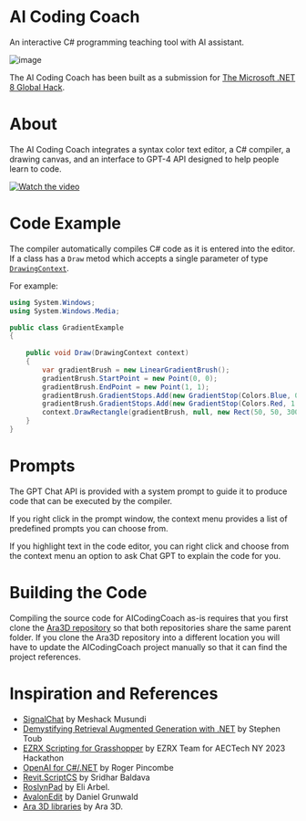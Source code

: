 # AI Coding Coach

An interactive C# programming teaching tool with AI assistant.

![image](https://github.com/ara3d/AICodingCoach/assets/1759994/403ab1b0-595a-495d-bb4f-e478eb234b96)

The AI Coding Coach has been built as a submission for 
[The Microsoft .NET 8 Global Hack](https://github.com/microsoft/Hack-Together-DotNet).

# About

The AI Coding Coach integrates a syntax color text editor, a C# compiler, 
a drawing canvas, and an interface to GPT-4 API designed to help people learn to code. 

[![Watch the video](https://img.youtube.com/vi/G_7ewgJiOPA/maxresdefault.jpg)](https://youtu.be/G_7ewgJiOPA)
# Code Example

The compiler automatically compiles C# code as it is entered into the editor.
If a class has a `Draw` metod which accepts a single parameter of type 
[`DrawingContext`](https://learn.microsoft.com/en-us/dotnet/api/system.windows.media.drawingcontext).  

For example:

```csharp
using System.Windows;
using System.Windows.Media;

public class GradientExample
{
 
    public void Draw(DrawingContext context)
    {
        var gradientBrush = new LinearGradientBrush();
        gradientBrush.StartPoint = new Point(0, 0); 
        gradientBrush.EndPoint = new Point(1, 1);   
        gradientBrush.GradientStops.Add(new GradientStop(Colors.Blue, 0.0)); 
        gradientBrush.GradientStops.Add(new GradientStop(Colors.Red, 1.0));  
        context.DrawRectangle(gradientBrush, null, new Rect(50, 50, 300, 200));
    }
}
```

# Prompts 

The GPT Chat API is provided with a system prompt to guide it to produce 
code that can be executed by the compiler. 

If you right click in the prompt window, the context menu provides a list of 
predefined prompts you can choose from. 

If you highlight text in the code editor, you can right click and choose from 
the context menu an option to ask Chat GPT to explain the code for you. 

# Building the Code

Compiling the source code for AICodingCoach as-is requires that you first 
clone the [Ara3D repository](https://github.com/ara3d/ara3d) so that both repositories 
share the same parent folder. If you clone the Ara3D repository into a different 
location you will have to update the AICodingCoach project manually so that it can find
the project references. 

# Inspiration and References

* [SignalChat](https://github.com/MeshackMusundi/SignalChat) by Meshack Musundi
* [Demystifying Retrieval Augmented Generation with .NET](https://devblogs.microsoft.com/dotnet/demystifying-retrieval-augmented-generation-with-dotnet/) by Stephen Toub
* [EZRX Scripting for Grasshopper](https://github.com/EZ-Script/EZRX-Scripting) by EZRX Team for AECTech NY 2023 Hackathon
* [OpenAI for C#/.NET](https://rogerpincombe.com/openai-dotnet-api) by Roger Pincombe
* [Revit.ScriptCS](https://github.com/sridharbaldava/Revit.ScriptCS) by Sridhar Baldava
* [RoslynPad](https://github.com/roslynpad/roslynpad) by Eli Arbel.
* [AvalonEdit](https://github.com/icsharpcode/AvalonEdit) by Daniel Grunwald 
* [Ara 3D libraries](https://github.com/ara3d/ara3d) by Ara 3D.
 
